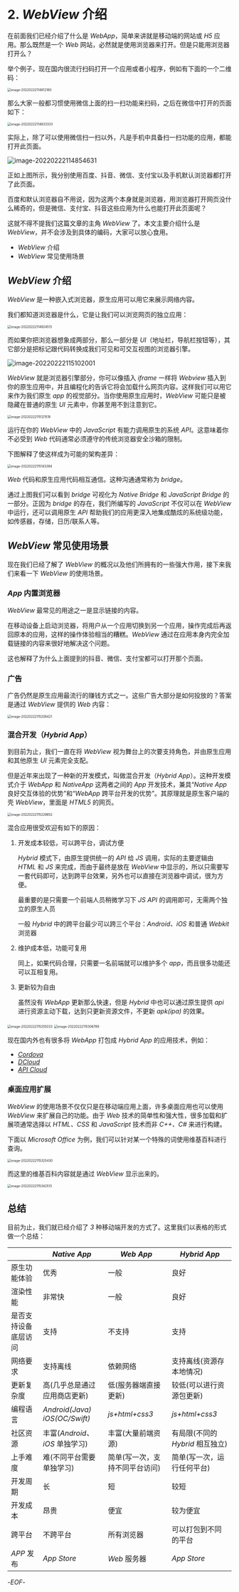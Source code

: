 # 2. *WebView* 介绍



在前面我们已经介绍了什么是 *WebApp*，简单来讲就是移动端的网站或 *H5* 应用。那么既然是一个 *Web* 网站，必然就是使用浏览器来打开。但是只能用浏览器打开么？

举个例子，现在国内很流行扫码打开一个应用或者小程序，例如有下面的一个二维码：

<img src="https://xiejie-typora.oss-cn-chengdu.aliyuncs.com/2022-02-22-034812.png" alt="image-20220222114812180" style="zoom:50%;" />

那么大家一般都习惯使用微信上面的扫一扫功能来扫码，之后在微信中打开的页面如下：

<img src="https://xiejie-typora.oss-cn-chengdu.aliyuncs.com/2022-02-22-034834.png" alt="image-20220222114833333" style="zoom:50%;" />

实际上，除了可以使用微信扫一扫以外，凡是手机中具备扫一扫功能的应用，都能打开此页面。

![image-20220222114854631](https://xiejie-typora.oss-cn-chengdu.aliyuncs.com/2022-02-22-034855.png)

正如上图所示，我分别使用百度、抖音、微信、支付宝以及手机默认浏览器都打开了此页面。

百度和默认浏览器自不用说，因为这两个本身就是浏览器，用浏览器打开网页没什么稀奇的，但是微信、支付宝、抖音这些应用为什么也能打开此页面呢？

这就不得不提我们这篇文章的主角 *WebView* 了。本文主要介绍什么是 *WebView*，并不会涉及到具体的编码，大家可以放心食用。

- *WebView* 介绍
- *WebView* 常见使用场景



## *WebView* 介绍

*WebView* 是一种嵌入式浏览器，原生应用可以用它来展示网络内容。

我们都知道浏览器是什么，它是让我们可以浏览网页的独立应用：

<img src="https://xiejie-typora.oss-cn-chengdu.aliyuncs.com/2022-02-22-034925.png" alt="image-20220222114924513" style="zoom:50%;" />

而如果你把浏览器想象成两部分，那么一部分是 *UI*（地址栏，导航栏按钮等），其它部分是把标记跟代码转换成我们可见和可交互视图的浏览器引擎。

![image-20220222115102001](https://xiejie-typora.oss-cn-chengdu.aliyuncs.com/2022-02-22-035102.png)

*WebView* 就是浏览器引擎部分，你可以像插入 *iframe* 一样将 *Webview* 插入到你的原生应用中，并且编程化的告诉它将会加载什么网页内容。这样我们可以用它来作为我们原生 *app* 的视觉部分。当你使用原生应用时，*WebView* 可能只是被隐藏在普通的原生 *UI* 元素中，你甚至用不到注意到它。

<img src="https://xiejie-typora.oss-cn-chengdu.aliyuncs.com/2022-02-22-035122.png" alt="image-20220222115121519" style="zoom:50%;" />

运行在你的 *WebView* 中的 *JavaScript* 有能力调用原生的系统 *API*。这意味着你不必受到 *Web* 代码通常必须遵守的传统浏览器安全沙箱的限制。

下图解释了使这样成为可能的架构差异：

<img src="https://xiejie-typora.oss-cn-chengdu.aliyuncs.com/2022-02-22-035143.png" alt="image-20220222115143384" style="zoom:50%;" />

*Web* 代码和原生应用代码相互通信。这种沟通通常称为 *bridge*。

通过上图我们可以看到 *bridge* 可视化为 *Native Bridge* 和 *JavaScript Bridge* 的一部分。正因为 *bridge* 的存在，我们所编写的 *JavaScript* 不仅可以在 *WebView* 中运行，还可以调用原生 *API* 帮助我们的应用更深入地集成酷炫的系统级功能，如传感器，存储，日历/联系人等。

## *WebView* 常见使用场景

现在我们已经了解了 *WebView* 的概况以及他们所拥有的一些强大作用，接下来我们来看一下 *WebView* 的使用场景。

### *App* 内置浏览器

*WebView* 最常见的用途之一是显示链接的内容。

在移动设备上启动浏览器，将用户从一个应用切换到另一个应用，操作完成后再返回原本的应用，这样的操作体验相当的糟糕。*WebView* 通过在应用本身内完全加载链接的内容来很好地解决这个问题。

这也解释了为什么上面提到的抖音、微信、支付宝都可以打开那个页面。

### 广告

广告仍然是原生应用最流行的赚钱方式之一。这些广告大部分是如何投放的？答案是通过 *WebView* 提供的 *Web* 内容：

<img src="https://xiejie-typora.oss-cn-chengdu.aliyuncs.com/2022-02-22-035208.png" alt="image-20220222115208421" style="zoom:50%;" />



### 混合开发（*Hybrid App*）

到目前为止，我们一直在将 *WebView* 视为舞台上的次要支持角色，并由原生应用和其他原生 *UI* 元素完全支配。

但是近年来出现了一种新的开发模式，叫做混合开发（*Hybrid App*）。这种开发模式介于 *WebApp* 和 *NativeApp* 这两者之间的 *App* 开发技术，兼具“*Native App* 良好交互体验的优势”和“*WebApp* 跨平台开发的优势”。其原理就是原生客户端的壳 *WebView*，里面是 *HTML5* 的网页。

<img src="https://xiejie-typora.oss-cn-chengdu.aliyuncs.com/2022-02-22-035228.png" alt="image-20220222115228652" style="zoom:50%;" />

混合应用很受欢迎有如下的原因：

1. 开发成本较低，可以跨平台，调试方便

    *Hybrid* 模式下，由原生提供统一的 *API* 给 *JS* 调用，实际的主要逻辑由 *HTML* 和 *JS* 来完成，而由于最终是放在 *WebView* 中显示的，所以只需要写一套代码即可，达到跨平台效果，另外也可以直接在浏览器中调试，很为方便。

    最重要的是只需要一个前端人员稍微学习下 *JS API* 的调用即可，无需两个独立的原生人员

    一般 *Hybrid* 中的跨平台最少可以跨三个平台：*Android、iOS* 和普通 *Webkit* 浏览器

2. 维护成本低，功能可复用

    同上，如果代码合理，只需要一名前端就可以维护多个 *app*，而且很多功能还可以互相复用。

3. 更新较为自由

    虽然没有 *WebApp* 更新那么快速，但是 *Hybrid* 中也可以通过原生提供 *api* 进行资源主动下载，达到只更新资源文件，不更新 *apk(ipa)* 的效果。



<img src="https://xiejie-typora.oss-cn-chengdu.aliyuncs.com/2022-02-22-035255.png" alt="image-20220222115255033" style="zoom:50%;" />

<img src="https://xiejie-typora.oss-cn-chengdu.aliyuncs.com/2022-02-22-035306.png" alt="image-20220222115306789" style="zoom:50%;" />

现在国内外也有很多将 *WebApp* 打包成 *Hybrid App* 的应用技术，例如：

- [*Cordova*](https://cordova.apache.org/)
- [*DCloud*](https://dcloud.io/)
- [*API Cloud*](https://www.apicloud.com/)

### 桌面应用扩展

*WebView* 的使用场景不仅仅只是在移动端应用上面，许多桌面应用也可以使用 *WebView* 来扩展自己的功能。由于 *Web* 技术的简单性和强大性，很多加载和扩展项通常选择以 *HTML、CSS* 和 *JavaScript* 技术而非 *C++、C#* 来进行构建。

下面以 *Microsoft Office* 为例，我们可以针对某一个特殊的词使用维基百科进行查询。

<img src="https://xiejie-typora.oss-cn-chengdu.aliyuncs.com/2022-02-22-035325.png" alt="image-20220222115325430" style="zoom:50%;" />

而这里的维基百科内容就是通过 *WebView* 显示出来的。

<img src="https://xiejie-typora.oss-cn-chengdu.aliyuncs.com/2022-02-22-035343.png" alt="image-20220222115342513" style="zoom:50%;" />

## 总结

目前为止，我们就已经介绍了 *3* 种移动端开发的方式了。这里我们以表格的形式做一个总结：

|                      | *Native App*                  | *Web App*                      | *Hybrid App*                     |
| -------------------- | ----------------------------- | ------------------------------ | -------------------------------- |
| 原生功能体验         | 优秀                          | 一般                           | 良好                             |
| 渲染性能             | 非常快                        | 一般                           | 良好                             |
| 是否支持设备底层访问 | 支持                          | 不支持                         | 支持                             |
| 网络要求             | 支持离线                      | 依赖网络                       | 支持离线(资源存本地情况)         |
| 更新复杂度           | 高(几乎总是通过应用商店更新)  | 低(服务器端直接更新)           | 较低(可以进行资源包更新)         |
| 编程语言             | *Android(Java) iOS(OC/Swift)* | *js+html+css3*                 | *js+html+css3*                   |
| 社区资源             | 丰富(*Android、iOS* 单独学习) | 丰富(大量前端资源)             | 有局限(不同的 *Hybrid* 相互独立) |
| 上手难度             | 难(不同平台需要单独学习)      | 简单(写一次，支持不同平台访问) | 简单(写一次，运行任何平台)       |
| 开发周期             | 长                            | 短                             | 较短                             |
| 开发成本             | 昂贵                          | 便宜                           | 较为便宜                         |
| 跨平台               | 不跨平台                      | 所有浏览器                     | 可以打包到不同的平台             |
| *APP* 发布           | *App Store*                   | *Web* 服务器                   | *App Store*                      |


-*EOF*-